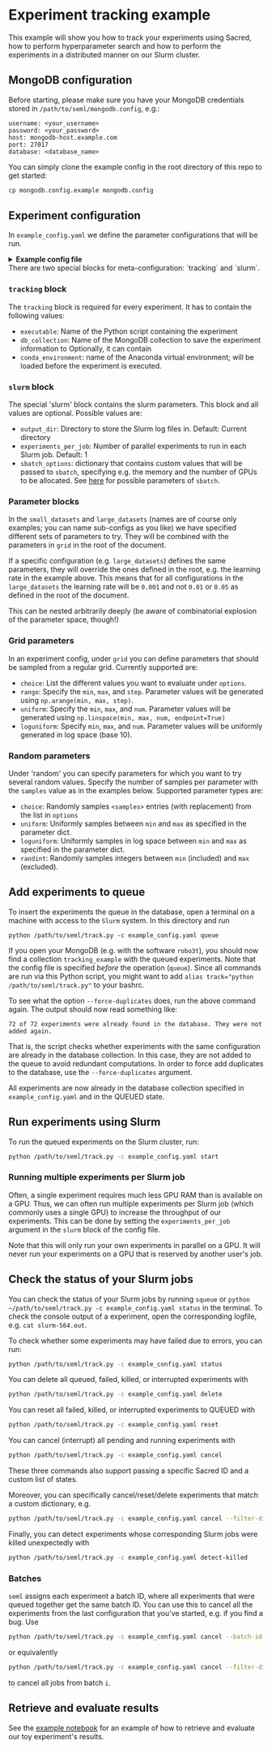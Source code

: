 # Experiment tracking example
This example will show you how to track your experiments using Sacred, how to perform hyperparameter search and how to perform the experiments in a distributed manner on our Slurm cluster.


## MongoDB configuration
Before starting, please make sure you have your MongoDB credentials stored in `/path/to/seml/mongodb.config`, e.g.:

```
username: <your_username>
password: <your_password>
host: mongodb-host.example.com
port: 27017
database: <database_name>
```
You can simply clone the example config in the root directory of this repo to get started:
```bash
cp mongodb.config.example mongodb.config
```

## Experiment configuration

In `example_config.yaml` we define the parameter configurations that will be run.
<details><summary><b>Example config file</b></summary>
  
```yaml
tracking:
  executable: 'example_experiment.py'
  db_collection: 'example_experiment'

slurm:
  output_dir: '.'
  experiments_per_job: 1
  sbatch_options:
    --gres: 'gpu:1'     # num GPUs
    --mem: 16000        # memory
    --cpus-per-task: 1  # num cores
    --time: '0-08:00'   # max time, D-HH:MM

###### BEGIN PARAMETER CONFIGURATION ######

fixed:
  reg_scale: 0.0
  keep_prob: 0.5
  max_epochs: 500
  patience: 10
  display_step: 25

grid:
  learning_rate:
    type: "loguniform"
    min: 1e-5
    max: 1e-1
    num: 5

random:
  samples: 3
  seed: 821

  max_epochs:
    type: "randint"
    min: 200
    max: 1000
    seed: 222

small_datasets:

  grid:
    dataset:
      type: "choice"
      options:
        - "small_dataset_1"
        - "small_dataset_2"

    hidden_sizes:
      type: "choice"
      options:
        - [16]
        - [32, 16]

  random:
    samples: 3
    seed: 2223

    reg_scale:
      type: "loguniform"
      min: 1e-9
      max: 1e-1

    keep_prob:
      type: "uniform"
      min: 0.3
      max: 1

    patience:
      type: "choice"
      options:
        - 10
        - 50

large_datasets:

  fixed:
    max_epochs: 1000

  grid:
    learning_rate:
      type: 'choice'
      options:
        - 0.001

    dataset:
      type: 'choice'
      options:
        - "large_dataset_1"
        - "large_dataset_2"

    hidden_sizes:
      type: 'choice'
      options:
        - [64]
        - [64, 32]
```
</details>
There are two special blocks for meta-configuration: `tracking` and `slurm`.

### `tracking` block
The `tracking` block is required for every experiment. It has to contain the following values:
   - `executable`: Name of the Python script containing the experiment
   - `db_collection`: Name of the MongoDB collection to save the experiment information to
Optionally, it can contain
   - `conda_environment`: name of the Anaconda virtual environment; will be loaded before the experiment is executed.
### `slurm` block
The special 'slurm' block contains the slurm parameters. This block and all values are optional. Possible values are:
   - `output_dir`: Directory to store the Slurm log files in. Default: Current directory
   - `experiments_per_job`: Number of parallel experiments to run in each Slurm job. Default: 1
   - `sbatch_options`: dictionary that contains custom values that will be passed to `sbatch`, specifying e.g. the
   memory and the number of GPUs to be allocated. See [here](https://slurm.schedmd.com/sbatch.html) for possible parameters of `sbatch`.
   

### Parameter blocks
In the `small_datasets` and `large_datasets` (names are of course only examples; you can name sub-configs as you like) we have specified different sets of parameters to try.
They will be combined with the parameters in `grid` in the root of the document.

If a specific configuration (e.g. `large_datasets`) defines the same parameters, they will override the ones defined in the root, e.g. the learning rate in the example above.
This means that for all configurations in the `large_datasets` the learning rate will be `0.001` and not `0.01` or `0.05` as defined in the root of the document.

This can be nested arbitrarily deeply (be aware of combinatorial explosion of the parameter space, though!)

### Grid parameters
In an experiment config, under `grid` you can define parameters that should be sampled from a regular grid. Currently supported
are:
   - `choice`: List the different values you want to evaluate under `options`.
   - `range`: Specify the `min`, `max`, and `step`. Parameter values will be generated using `np.arange(min, max, step)`.
   - `uniform`: Specify the `min`, `max`, and `num`. Parameter values will be generated using
              `np.linspace(min, max, num, endpoint=True)`
   - `loguniform`: Specify `min`, `max`, and `num`. Parameter values will be uniformly generated in log space (base 10).

### Random parameters
Under 'random' you can specify parameters for which you want to try several random values. Specify the number
of samples per parameter with the `samples` value as in the examples below. Supported parameter types are:
  - `choice`: Randomly samples `<samples>` entries (with replacement) from the list in `options`
  - `uniform`: Uniformly samples between `min` and `max` as specified in the parameter dict.
  - `loguniform`:  Uniformly samples in log space between `min` and `max` as specified in the parameter dict.
  - `randint`: Randomly samples integers between `min` (included) and `max` (excluded).

## Add experiments to queue

To insert the experiments the queue in the database, open a terminal on a machine with access to the `Slurm` system. In this directory and run

```
python /path/to/seml/track.py -c example_config.yaml queue
```

If you open your MongoDB (e.g. with the software `robo3t`), you should now find a collection `tracking_example` with the queued experiments.
Note that the config file is specified _before_ the operation (`queue`).
Since all commands are run via this Python script, you might want to add `alias track="python /path/to/seml/track.py"` to your bashrc.

To see what the option `--force-duplicates` does, run the above command again. The output should now read something like:

```
72 of 72 experiments were already found in the database. They were not added again.
```

That is, the script checks whether experiments with the same configuration are already in the database collection.
In this case, they are not added to the queue to avoid redundant computations. In order to force add duplicates to the database, use the `--force-duplicates` argument.

All experiments are now already in the database collection specified in `example_config.yaml` and in the QUEUED state.

## Run experiments using Slurm
To run the queued experiments on the Slurm cluster, run:
```bash
python /path/to/seml/track.py -c example_config.yaml start
```

### Running multiple experiments per Slurm job
Often, a single experiment requires much less GPU RAM than is available on a GPU. Thus, we can
often run multiple experiments per Slurm job (which commonly uses a single GPU) to increase the throughput of our experiments.
This can be done by setting the `experiments_per_job` argument in the `slurm` block of the config file.

Note that this will only run your own experiments in parallel on a GPU. It will never run
your experiments on a GPU that is reserved by another user's job.

## Check the status of your Slurm jobs

You can check the status of your Slurm jobs by running `squeue` or `python ~/path/to/seml/track.py -c example_config.yaml status`
in the terminal. To check the console output of a experiment, open the corresponding logfile, e.g. `cat slurm-564.out`.

To check whether some experiments may have failed due to errors, you can run:
```bash
python /path/to/seml/track.py -c example_config.yaml status
```

You can delete all queued, failed, killed, or interrupted experiments with
```bash
python /path/to/seml/track.py -c example_config.yaml delete
```

You can reset all failed, killed, or interrupted experiments to QUEUED with
```bash
python /path/to/seml/track.py -c example_config.yaml reset
```

You can cancel (interrupt) all pending and running experiments with
```bash
python /path/to/seml/track.py -c example_config.yaml cancel
```

These three commands also support passing a specific Sacred ID and a custom list of states.

Moreover, you can specifically cancel/reset/delete experiments that match a custom dictionary, e.g.
```bash
python /path/to/seml/track.py -c example_config.yaml cancel --filter-dict '{"config.dataset":"cora_ml", "config.hidden_sizes": [16]}'
```

Finally, you can detect experiments whose corresponding Slurm jobs were killed unexpectedly with
```bash
python /path/to/seml/track.py -c example_config.yaml detect-killed
```

### Batches
`seml` assigns each experiment a batch ID, where all experiments that were queued together get the same batch ID. 
You can use this to cancel all the experiments from the last configuration that you've started, e.g. if you find a bug. 
Use
```bash
python /path/to/seml/track.py -c example_config.yaml cancel --batch-id i
```
or equivalently
 ```bash
python /path/to/seml/track.py -c example_config.yaml cancel --filter-dict '{"batch_id": i}'
```
to cancel all jobs from batch `i`.

## Retrieve and evaluate results
See the [example notebook](notebooks/experiment_results.ipynb) for an example of how to retrieve and evaluate our toy experiment's results.

